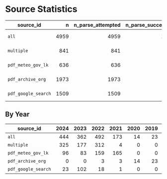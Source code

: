 # Source Statistics

| source_id | n | n_parse_attempted | n_parse_successful | n_parse_failed | min_date | max_date |
|  ----  |  ---:  |  ---:  |  ---:  |  ---:  |  ---:  |  ---:  |
| `all` | 4959 | 4959 | 1647 | 3312 | 2018-11-04 | 2025-07-30 |
| `multiple` | 841 | 841 | 822 | 19 | 2021-07-05 | 2025-04-25 |
| `pdf_meteo_gov_lk` | 636 | 636 | 634 | 2 | 2021-06-28 | 2025-07-30 |
| `pdf_archive_org` | 1973 | 1973 | 47 | 1926 | 2018-11-04 | 2022-08-06 |
| `pdf_google_search` | 1509 | 1509 | 144 | 1365 | 2021-02-02 | 2024-12-31 |

## By Year

| source_id | 2024 | 2023 | 2022 | 2021 | 2020 | 2019 | 2018 | 2017 | 2016 | 2015 | 2014 |
|  ----  |  ---:  |  ---:  |  ---:  |  ---:  |  ---:  |  ---:  |  ---:  |  ---:  |  ---:  |  ---:  |  ---:  |
| `all` | 444 | 362 | 492 | 173 | 14 | 23 | 4 | 0 | 0 | 0 | 0 |
| `multiple` | 325 | 177 | 312 | 4 | 0 | 0 | 0 | 0 | 0 | 0 | 0 |
| `pdf_meteo_gov_lk` | 96 | 83 | 159 | 165 | 0 | 0 | 0 | 0 | 0 | 0 | 0 |
| `pdf_archive_org` | 0 | 0 | 3 | 3 | 14 | 23 | 4 | 0 | 0 | 0 | 0 |
| `pdf_google_search` | 23 | 102 | 18 | 1 | 0 | 0 | 0 | 0 | 0 | 0 | 0 |